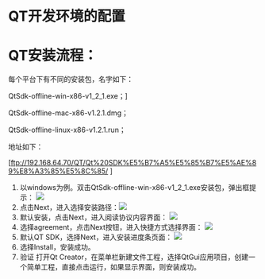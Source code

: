 # QT开发环境的配置
<!-- toc -->

# QT安装流程：

每个平台下有不同的安装包，名字如下：

QtSdk-offline-win-x86-v1\_2\_1.exe；]

QtSdk-offline-mac-x86-v1.2.1.dmg；

QtSdk-offline-linux-x86-v1.2.1.run；

地址如下：

[ftp://192.168.64.70/QT/Qt%20SDK%E5%B7%A5%E5%85%B7%E5%AE%89%E8%A3%85%E5%8C%85/ ]

1. 以windows为例。双击QtSdk-offline-win-x86-v1\_2\_1.exe安装包，弹出框提示：
![](./images/QTDevEnv/image002.jpg) 
2. 点击Next，进入选择安装路径：![](./images/QTDevEnv/image003.png)
3. 默认安装，点击Next，进入阅读协议内容界面：
![](./images/QTDevEnv/image004.jpg)  
4. 选择agreement，点击Next按钮，进入快捷方式选择界面：
![](./images/QTDevEnv/image005.jpg)  
5. 默认QT SDK，选择Next，进入安装进度条页面：
![](./images/QTDevEnv/image006.jpg)  
6. 选择Install，安装成功。
7. 验证
打开Qt Creator，在菜单栏新建文件工程，选择QtGui应用项目，创建一个简单工程，直接点击运行，如果显示界面，则安装成功。
